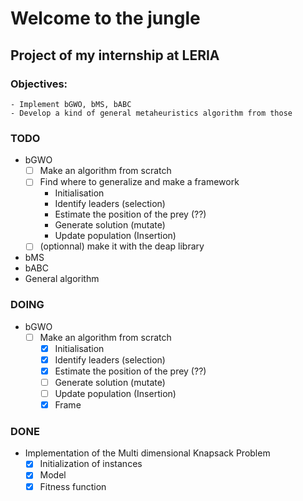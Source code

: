 # Welcome to the jungle
## Project of my internship at LERIA 

### Objectives: 
    - Implement bGWO, bMS, bABC 
    - Develop a kind of general metaheuristics algorithm from those

### TODO
- bGWO
  - [ ] Make an algorithm from scratch
  - [ ] Find where to generalize and make a framework
    - Initialisation
    - Identify leaders (selection)
    - Estimate the position of the prey (??)
    - Generate solution (mutate)
    - Update population (Insertion)
  - [ ] (optionnal) make it with the deap library
- bMS
- bABC
- General algorithm

### DOING
- bGWO
  - [ ] Make an algorithm from scratch
    - [X] Initialisation
    - [X] Identify leaders (selection)
    - [X] Estimate the position of the prey (??)
    - [ ] Generate solution (mutate)
    - [ ] Update population (Insertion)
    - [X] Frame

### DONE
- Implementation of the Multi dimensional Knapsack Problem
  - [X] Initialization of instances
  - [X] Model
  - [X] Fitness function